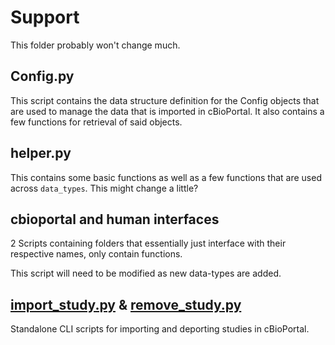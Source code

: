 # Support
This folder probably won't change much.

## Config.py
This script contains the data structure definition for the Config objects that are used to manage the data that is imported in cBioPortal.
It also contains a few functions for retrieval of said objects.

## helper.py
This contains some basic functions as well as a few functions that are used across `data_types`. This might change a little?

## cbioportal and human interfaces
2 Scripts containing folders that essentially just interface with their respective names, only contain functions.

This script will need to be modified as new data-types are added.

## [import_study.py](import_study.py) & [remove_study.py](remove_study.py)
Standalone CLI scripts for importing and deporting studies in cBioPortal.

